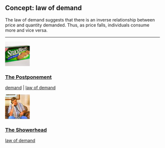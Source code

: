 ## Concept: law of demand

The law of demand suggests that there is an inverse relationship between price and quantity demanded.  Thus, as price falls, individuals consume more and vice versa.

<hr>
<div class="clip-listing">
<img src="media/icons/postponement.jpg" alt="The Postponement icon">

### [The Postponement](../clip/65/)

[demand](/concept/demand/) | [law of demand](/concept/law-of-demand/)
</div>

<div class="clip-listing">
<img src="media/icons/showerhead_clip1.jpg" alt="The Showerhead icon">

### [The Showerhead](../clip/71/)

[law of demand](/concept/law-of-demand/)
</div>

